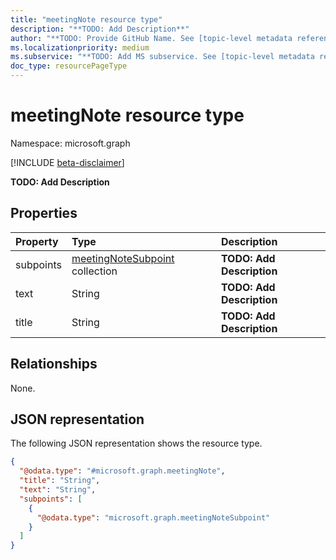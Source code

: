 ```yaml
---
title: "meetingNote resource type"
description: "**TODO: Add Description**"
author: "**TODO: Provide GitHub Name. See [topic-level metadata reference](https://aka.ms/msgo?pagePath=Document-APIs/Guidelines/Metadata)**"
ms.localizationpriority: medium
ms.subservice: "**TODO: Add MS subservice. See [topic-level metadata reference](https://aka.ms/msgo?pagePath=Document-APIs/Guidelines/Metadata)**"
doc_type: resourcePageType
---
```


# meetingNote resource type

Namespace: microsoft.graph

[!INCLUDE [beta-disclaimer](../../includes/beta-disclaimer.md)]

**TODO: Add Description**


## Properties
|Property|Type|Description|
|:---|:---|:---|
|subpoints|[meetingNoteSubpoint](../resources/meetingnotesubpoint.md) collection|**TODO: Add Description**|
|text|String|**TODO: Add Description**|
|title|String|**TODO: Add Description**|

## Relationships
None.

## JSON representation
The following JSON representation shows the resource type.
<!-- {
  "blockType": "resource",
  "@odata.type": "microsoft.graph.meetingNote"
}
-->
``` json
{
  "@odata.type": "#microsoft.graph.meetingNote",
  "title": "String",
  "text": "String",
  "subpoints": [
    {
      "@odata.type": "microsoft.graph.meetingNoteSubpoint"
    }
  ]
}
```

